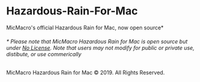 # Hazardous-Rain-For-Mac
MicMacro's official Hazardous Rain for Mac, now open source*

<h6>* Please note that MicMacro Hazardous Rain for Mac is open source but under <a href="https://choosealicense.com/no-permission/">No License</a>. Note that users may not modify for public or private use, distibute, or use commerically</h6>

MicMacro Hazardous Rain for Mac &copy; 2019. All Rights Reserved.
